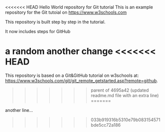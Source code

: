 <<<<<<< HEAD
Hello World repository for Git tutorial
This is an example repository for the Git tutoial on https://www.w3schools.com

This repository is built step by step in the tutorial.

It now includes steps for GitHub

a random another change
<<<<<<< HEAD
=======
This repository is based on a Git&GitHub tutorial on w3schools at: https://www.w3schools.com/git/git_remote_getstarted.asp?remote=github.
>>>>>>> parent of 4695a42 (updated readme.md file with an extra line)
=======

another line...
>>>>>>> 033b919316b5310e79b083154571bde5cc72a186
